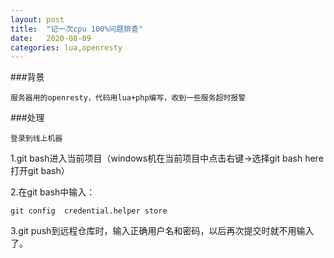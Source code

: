 ```yaml
---
layout: post
title:  "记一次cpu 100%问题排查"
date:   2020-08-09
categories: lua,openresty
---
```


###背景

	服务器用的openresty，代码用lua+php编写，收到一些服务超时报警

###处理

	登录到线上机器
1.git bash进入当前项目（windows机在当前项目中点击右键->选择git bash here打开git bash）

2.在git bash中输入：

	git config  credential.helper store

3.git push到远程仓库时，输入正确用户名和密码，以后再次提交时就不用输入了。

